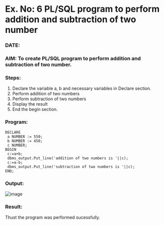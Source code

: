 # Ex. No: 6 PL/SQL program to perform addition and subtraction of two number 
### DATE: 
### AIM: To create PL/SQL program to perform addition and subtraction of two number.

### Steps:
1. Declare the variable a, b and necessary variables in Declare section.
2. Perform addition of two numbers
3. Perform subtraction of two numbers 
4. Display the result 
5. End the begin section.

### Program:
```
DECLARE
 a NUMBER := 550;
 b NUMBER := 450;
 c NUMBER;
BEGIN
 c:=a+b;
 dbms_output.Put_line('addition of two numbers is '||c);
 c:=a-b;
 dbms_output.Put_line('subtraction of two numbers is '||c);
END;
```

### Output:
![image](https://github.com/DrUmaRaniV/DBMS/assets/122548204/1a4cc818-52a4-40af-8ffe-f91ceb6a9312)


### Result:
Thust the program was performed sucessfully.
